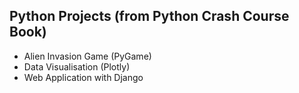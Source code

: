 ## Python Projects (from Python Crash Course Book)

- Alien Invasion Game (PyGame)
- Data Visualisation (Plotly)
- Web Application with Django
